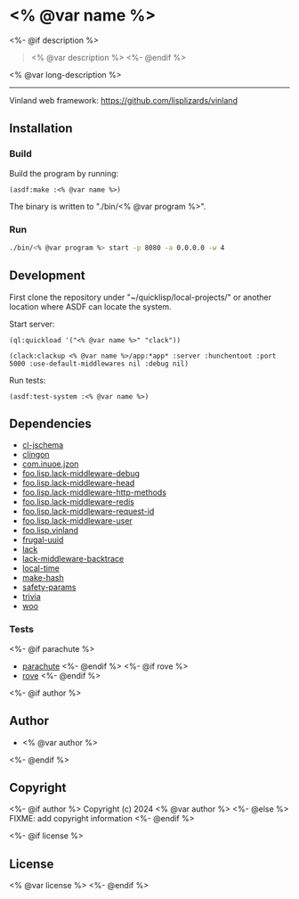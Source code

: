# <% @var name %>

<%- @if description %>
> <% @var description %>
<%- @endif %>

<% @var long-description %>

---

Vinland web framework: https://github.com/lisplizards/vinland

## Installation

### Build

Build the program by running:

```common-lisp
(asdf:make :<% @var name %>)
```

The binary is written to "./bin/<% @var program %>".

### Run

```sh
./bin/<% @var program %> start -p 8080 -a 0.0.0.0 -w 4
```

## Development

First clone the repository under "~/quicklisp/local-projects/" or another location where ASDF can locate the system.

Start server:

```common-lisp
(ql:quickload '("<% @var name %>" "clack"))

(clack:clackup <% @var name %>/app:*app* :server :hunchentoot :port 5000 :use-default-middlewares nil :debug nil)
```

Run tests:

```common-lisp
(asdf:test-system :<% @var name %>)
```

## Dependencies

* [cl-jschema](https://github.com/MauDagos/cl-jschema)
* [clingon](https://github.com/dnaeon/clingon)
* [com.inuoe.jzon](https://github.com/Zulu-Inuoe/jzon)
* [foo.lisp.lack-middleware-debug](https://github.com/lisplizards/lack-middleware-debug)
* [foo.lisp.lack-middleware-head](https://github.com/lisplizards/lack-middleware-head)
* [foo.lisp.lack-middleware-http-methods](https://github.com/lisplizards/lack-middleware-http-methods)
* [foo.lisp.lack-middleware-redis](https://github.com/lisplizards/lack-middleware-redis)
* [foo.lisp.lack-middleware-request-id](https://github.com/lisplizards/lack-middleware-request-id)
* [foo.lisp.lack-middleware-user](https://github.com/lisplizards/lack-middleware-user)
* [foo.lisp.vinland](https://github.com/lisplizards/vinland)
* [frugal-uuid](https://github.com/ak-coram/cl-frugal-uuid)
* [lack](https://github.com/fukamachi/lack/blob/master/lack.asd)
* [lack-middleware-backtrace](https://github.com/fukamachi/lack/blob/master/lack-middleware-backtrace.asd)
* [local-time](https://github.com/dlowe-net/local-time)
* [make-hash](https://github.com/genovese/make-hash)
* [safety-params](https://github.com/fukamachi/safety-params)
* [trivia](https://github.com/guicho271828/trivia)
* [woo](https://github.com/fukamachi/woo)

### Tests

<%- @if parachute %>
* [parachute](https://github.com/Shinmera/parachute)
<%- @endif %>
<%- @if rove %>
* [rove](https://github.com/fukamachi/rove)
<%- @endif %>

<%- @if author %>
## Author

* <% @var author %>

<%- @endif %>
## Copyright

<%- @if author %>
Copyright (c) 2024 <% @var author %>
<%- @else %>
FIXME: add copyright information
<%- @endif %>

<%- @if license %>
## License

<% @var license %>
<%- @endif %>
